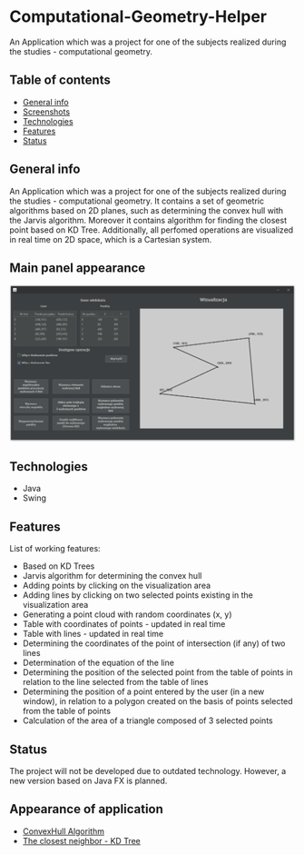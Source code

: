 # Computational-Geometry-Helper
An Application which was a project for one of the subjects realized during the studies - computational geometry. 

## Table of contents
* [General info](#general-info)
* [Screenshots](#screenshots)
* [Technologies](#technologies)
* [Features](#features)
* [Status](#status)

## General info
An Application which was a project for one of the subjects realized during the studies - computational geometry. 
It contains a set of geometric algorithms based on 2D planes, such as determining the convex hull with the Jarvis algorithm.
Moreover it contains algorithm for finding the closest point based on KD Tree. Additionally, all perfomed operations are visualized
in real time on 2D space, which is a Cartesian system.
>

## Main panel appearance
![Example screenshot](./images/GUI-apperance.png)

## Technologies
* Java
* Swing

## Features
List of working features:
* Based on KD Trees 
* Jarvis algorithm for determining the convex hull
* Adding points by clicking on the visualization area
* Adding lines by clicking on two selected points existing in the visualization area
* Generating a point cloud with random coordinates (x, y) 
* Table with coordinates of points - updated in real time 
* Table with lines - updated in real time 
* Determining the coordinates of the point of intersection (if any) of two lines 
* Determination of the equation of the line 
* Determining the position of the selected point from the table of points in relation to the line selected from the table of lines
* Determining the position of a point entered by the user (in a new window), in relation to a polygon created on the basis of points selected from the table of points
* Calculation of the area of a triangle composed of 3 selected points 

## Status
The project will not be developed due to outdated technology. However, a new version based on Java FX is planned.

## Appearance of application
* [ConvexHull Algorithm](./images/convex-hull.png)
* [The closest neighbor - KD Tree](./images/closest-neighbor.png)
